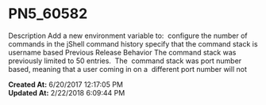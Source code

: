 # PN5_60582

Description Add a new environment variable to:  configure the number of commands in the jShell command history specify that the command stack is username based Previous Release Behavior The command stack was previously limited to 50 entries.  The  command stack was port number based, meaning that a user coming in on a  different port number will not  

**Created At:** 6/20/2017 12:17:05 PM  
**Updated At:** 2/22/2018 6:09:44 PM  

